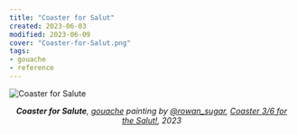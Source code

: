 ```yaml
---
title: "Coaster for Salut"
created: 2023-06-03
modified: 2023-06-09
cover: "Coaster-for-Salut.png"
tags:
- gouache
- reference
---
```


![Coaster for Salute](notes/gouache/images/Coaster-for-Salut.png)

*<center>**Coaster for Salute**, [gouache](notes/gouache) painting by [@rowan_sugar](https://rowansugar.carrd.co), [Coaster 3/6 for the Salut!](https://www.instagram.com/p/Cst6vuNP8Tj/), 2023</center>*

